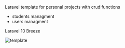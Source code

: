
Laravel template for personal projects with crud functions
- students managment
- users managment

Laravel 10
Breeze

![template](https://user-images.githubusercontent.com/1055395/219904199-eb4a30de-b3cb-42f4-9e61-27a6f1d095cb.png)
